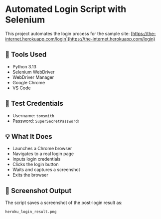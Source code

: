 # Automated Login Script with Selenium

This project automates the login process for the sample site:
[https://the-internet.herokuapp.com/login](https://the-internet.herokuapp.com/login)

## 🔧 Tools Used

- Python 3.13
- Selenium WebDriver
- WebDriver Manager
- Google Chrome
- VS Code

## 🧪 Test Credentials

- Username: `tomsmith`
- Password: `SuperSecretPassword!`

## 💡 What It Does

- Launches a Chrome browser
- Navigates to a real login page
- Inputs login credentials
- Clicks the login button
- Waits and captures a screenshot
- Exits the browser

## 📸 Screenshot Output

The script saves a screenshot of the post-login result as:
```bash
heroku_login_result.png